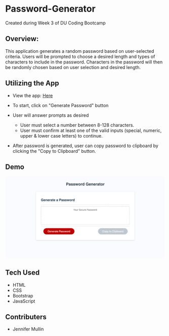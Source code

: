 # Password-Generator

Created during Week 3 of DU Coding Bootcamp


## Overview:

This application generates a random password based on user-selected criteria. Users will be prompted to choose a desired length and types of characters to include in the password. Characters in the password will then be randomly chosen based on user selection and desired length.

## Utilizing the App

- View the app: [Here](https://jeml41287.github.io/Password-Generator/ "Here")

- To start, click on "Generate Password" button

- User will answer prompts as desired
    - User must select a number between 8-128 characters.
    - User must confirm at least one of the valid inputs (special, numeric, upper & lower case letters) to continue.

- After password is generated, user can copy password to clipboard by clicking the "Copy to Clipboard" button.

## Demo

![Password Generator Image](assets/password_generator.png "Password Generator")

## Tech Used

- HTML
- CSS
- Bootstrap
- JavaScript

## Contributers

- Jennifer Mullin